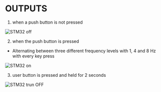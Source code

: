 # OUTPUTS 
1. when a push button is not pressed

 ![STM32 off](https://user-images.githubusercontent.com/101395036/167900171-dbeffc6e-24bb-4bba-a50d-663570184282.png)

2. when the push button is pressed
 * Alternating between three different frequency levels with 1, 4 and 8 Hz with every key press
 
 ![STM32 on](https://user-images.githubusercontent.com/101395036/167904232-9d116b8a-b056-48b4-8991-67e426ff7ace.png)

3. user button is pressed and held for 2 seconds
 
 ![STM32 trun OFF](https://user-images.githubusercontent.com/101395036/167905758-da67a99f-89f9-4507-8d52-5a76221d1ad0.png)
